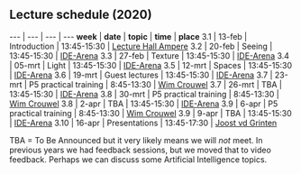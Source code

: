 
## Lecture schedule (2020)


--- | --- | --- | ---
**week** | **date**	| **topic** | **time** | **place**
3.1 | 13-feb | Introduction | 13:45-15:30 | [Lecture Hall Ampere](https://educationrooms.tudelft.nl/zaleninfo.php?zid=166)
3.2 | 20-feb | Seeing | 13:45-15:30 | [IDE-Arena](https://educationrooms.tudelft.nl/zaleninfo.php?zid=285)
3.3 | 27-feb | Texture | 13:45-15:30 | [IDE-Arena](https://educationrooms.tudelft.nl/zaleninfo.php?zid=285)
3.4 | 05-mrt | Light  | 13:45-15:30 | [IDE-Arena](https://educationrooms.tudelft.nl/zaleninfo.php?zid=285)
3.5 | 12-mrt | Spaces | 13:45-15:30 | [IDE-Arena](https://educationrooms.tudelft.nl/zaleninfo.php?zid=285)
3.6 | 19-mrt | Guest lectures | 13:45-15:30 | [IDE-Arena](https://educationrooms.tudelft.nl/zaleninfo.php?zid=285)
3.7 | 23-mrt | P5 practical training | 8:45-13:30 | [Wim Crouwel](https://educationrooms.tudelft.nl/zaleninfo.php?zid=164)
3.7 | 26-mrt | TBA | 13:45-15:30 | [IDE-Arena](https://educationrooms.tudelft.nl/zaleninfo.php?zid=285)
3.8 | 30-mrt | P5 practical training | 8:45-13:30 | [Wim Crouwel](https://educationrooms.tudelft.nl/zaleninfo.php?zid=164)
3.8 | 2-apr | TBA | 13:45-15:30 | [IDE-Arena](https://educationrooms.tudelft.nl/zaleninfo.php?zid=285)
3.9 | 6-apr | P5 practical training | 8:45-13:30 | [Wim Crouwel](https://educationrooms.tudelft.nl/zaleninfo.php?zid=164)
3.9 | 9-apr | TBA | 13:45-15:30 | [IDE-Arena](https://educationrooms.tudelft.nl/zaleninfo.php?zid=285)
3.10 | 16-apr |	Presentations | 13:45-17:30 | [Joost vd Grinten](https://educationrooms.tudelft.nl/zaleninfo.php?zid=1)

TBA = To Be Announced but it very likely means we will *not* meet. In previous years we had feedback sessions, but we moved that to video feedback. Perhaps we can discuss some Artificial Intelligence topics. 


<!--
3.7 | 28-mrt | Feedback  Part 1 drafts	 | 15:45-17:30 | [CT-CZ-E](https://educationrooms.tudelft.nl/zaleninfo.php?zid=140)
3.8 | 4-apr  | Feedback  Part 2,3 drafts	 | 15:45-17:30 | [CT-CZ-E](https://educationrooms.tudelft.nl/zaleninfo.php?zid=140)
3.9 | 11-apr | Feedback  Part 3 drafts	 | 15:45-17:30 | [CT-CZ-E](https://educationrooms.tudelft.nl/zaleninfo.php?zid=140)
-->


<!--
## To-do schedule

--- | --- | --- | --- | --- | ---
**week** 	| **date**	| **Book (read)** 	| **Evaluation** 	| **P5** 			|	 **Deliver**
3.1 	| 14-feb 		|  					|  					| 					| 
3.2 	| 21-feb 		| Chapter 1 		| 					| Coding train 1-2 	| 
3.3 	| 28-feb 		| Chapter 2 		|					| Coding train 3-4	|
3.4 	| 07-mrt 		| Chapter 3 		| 					| Coding train 5-6	|
3.5 	| 14-mrt 		| Chapter 4 		| 					| Coding train 7	|
3.6 	| 21-mrt 		| Chapter 5 		| Prepare			| ml5 & libraries	|
3.7 	| 25-mrt 		|		 	 		| 	 				| 					| Part 1 DRAFT
3.7 	| 28-mrt 		|		 	 		| Run + Analyse		| 					|
3.8 	| 1-apr 		| 	 				| 		 			| 					| Part 2 and 3 DRAFT
3.8 	| 4-apr (15:30) | 	 				| 		 			| 					| Part 1
3.9 	| 8-apr 		| 	 				| 		 			| 					| Part 3 DRAFT
3.9 	| 11-apr (15:30)| 	 				| 					| 					| Part 2
3.10 	| 14-apr (19:30)| 					| 					|					| Part 3

Submitting a DRAFT is *optional*, the reason behind their 'deadline' is that we need them on the Monday before the Thursday lecture (where we discuss them).  If you want to hand in part 3 earlier, you can do hand it in April 1st (to be discussed April 4th, if you feel discussion on April 11 is late).

-->